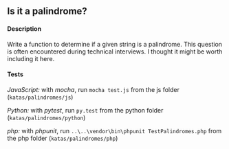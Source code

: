 ## Is it a palindrome?

#### Description
Write a function to determine if a given string is a palindrome. This question is often encountered 
during technical interviews. I thought it might be worth including it here.


#### Tests
_JavaScript:_ with _mocha_, run `mocha test.js` from the js folder (`katas/palindromes/js`)

_Python:_ with _pytest_,  run `py.test` from the python folder (`katas/palindromes/python`)

_php:_ with _phpunit_, run  `..\..\vendor\bin\phpunit TestPalindromes.php` from the php folder (`katas/palindromes/php`)  
